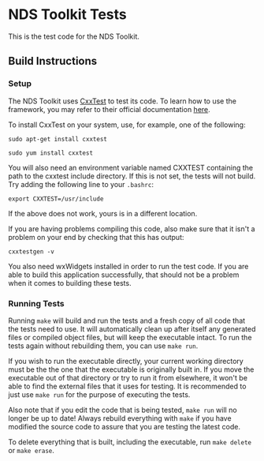 # NDS Toolkit Tests

This is the test code for the NDS Toolkit.

## Build Instructions

### Setup

The NDS Toolkit uses [CxxTest](http://cxxtest.com/) to test its code. To learn
how to use the framework, you may refer to their official documentation
[here](http://cxxtest.com/cxxtest/doc/guide.html).

To install CxxTest on your system, use, for example, one of the following:

```Shell
sudo apt-get install cxxtest
```

```Shell
sudo yum install cxxtest
```

You will also need an environment variable named CXXTEST containing the path
to the cxxtest include directory. If this is not set, the tests will not build.
Try adding the following line to your ```.bashrc```:

```Shell
export CXXTEST=/usr/include
```

If the above does not work, yours is in a different location.

If you are having problems compiling this code, also make sure that it isn't
a problem on your end by checking that this has output:

```Shell
cxxtestgen -v
```

You also need wxWidgets installed in order to run the test code. If you are
able to build this application successfully, that should not be a problem
when it comes to building these tests.

### Running Tests

Running ```make``` will build and run the tests and a fresh copy of all code
that the tests need to use. It will automatically clean up after itself any
generated files or compiled object files, but will keep the executable intact.
To run the tests again without rebuilding them, you can use ```make run```.

If you wish to run the executable directly, your current working directory
must be the the one that the executable is originally built in. If you move
the executable out of that directory or try to run it from elsewhere, it won't
be able to find the external files that it uses for testing. It is recommended
to just use ```make run``` for the purpose of executing the tests.

Also note that if you edit the code that is being tested, ```make run``` will
no longer be up to date! Always rebuild everything with ```make``` if you have
modified the source code to assure that you are testing the latest code.

To delete everything that is built, including the executable, run
```make delete``` or ```make erase```.

